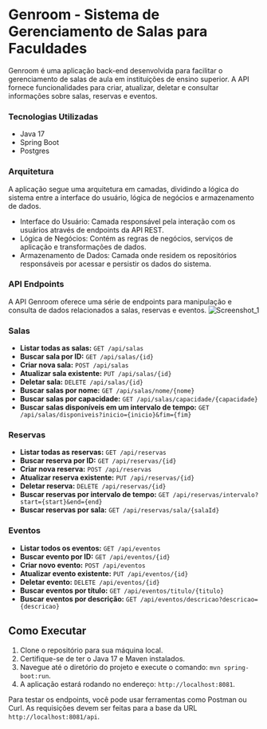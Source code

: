 # Genroom - Sistema de Gerenciamento de Salas para Faculdades
Genroom é uma aplicação back-end desenvolvida para facilitar o gerenciamento de salas de aula em instituições de ensino superior. 
A API fornece funcionalidades para criar, atualizar, deletar e consultar informações sobre salas, reservas e eventos.

### Tecnologias Utilizadas
* Java 17
* Spring Boot
* Postgres

### Arquitetura
A aplicação segue uma arquitetura em camadas, dividindo a lógica do sistema entre a interface do usuário, lógica de negócios e armazenamento de dados.

* Interface do Usuário: Camada responsável pela interação com os usuários através de endpoints da API REST.
* Lógica de Negócios: Contém as regras de negócios, serviços de aplicação e transformações de dados.
* Armazenamento de Dados: Camada onde residem os repositórios responsáveis por acessar e persistir os dados do sistema.

### API Endpoints
A API Genroom oferece uma série de endpoints para manipulação e consulta de dados relacionados a salas, reservas e eventos.
![Screenshot_1](https://github.com/jcr04/Genroom.java/assets/70778525/3b1010c1-e028-47e5-a28b-7be0072d9b90)

### Salas

- **Listar todas as salas:** `GET /api/salas`
- **Buscar sala por ID:** `GET /api/salas/{id}`
- **Criar nova sala:** `POST /api/salas`
- **Atualizar sala existente:** `PUT /api/salas/{id}`
- **Deletar sala:** `DELETE /api/salas/{id}`
- **Buscar salas por nome:** `GET /api/salas/nome/{nome}`
- **Buscar salas por capacidade:** `GET /api/salas/capacidade/{capacidade}`
- **Buscar salas disponíveis em um intervalo de tempo:** `GET /api/salas/disponiveis?inicio={inicio}&fim={fim}`

### Reservas

- **Listar todas as reservas:** `GET /api/reservas`
- **Buscar reserva por ID:** `GET /api/reservas/{id}`
- **Criar nova reserva:** `POST /api/reservas`
- **Atualizar reserva existente:** `PUT /api/reservas/{id}`
- **Deletar reserva:** `DELETE /api/reservas/{id}`
- **Buscar reservas por intervalo de tempo:** `GET /api/reservas/intervalo?start={start}&end={end}`
- **Buscar reservas por sala:** `GET /api/reservas/sala/{salaId}`

### Eventos

- **Listar todos os eventos:** `GET /api/eventos`
- **Buscar evento por ID:** `GET /api/eventos/{id}`
- **Criar novo evento:** `POST /api/eventos`
- **Atualizar evento existente:** `PUT /api/eventos/{id}`
- **Deletar evento:** `DELETE /api/eventos/{id}`
- **Buscar eventos por título:** `GET /api/eventos/titulo/{titulo}`
- **Buscar eventos por descrição:** `GET /api/eventos/descricao?descricao={descricao}`

## Como Executar

1. Clone o repositório para sua máquina local.
2. Certifique-se de ter o Java 17 e Maven instalados.
3. Navegue até o diretório do projeto e execute o comando: `mvn spring-boot:run`.
4. A aplicação estará rodando no endereço: `http://localhost:8081`.

Para testar os endpoints, você pode usar ferramentas como Postman ou Curl. As requisições devem ser feitas para a base da URL `http://localhost:8081/api`.
